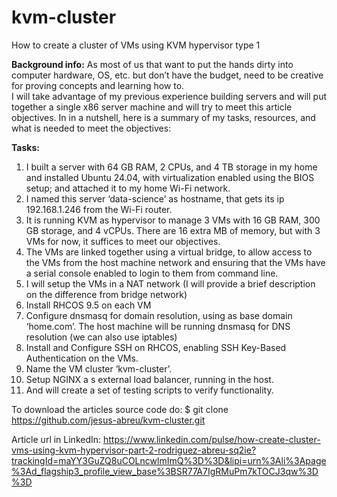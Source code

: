 # kvm-cluster
How to create a cluster of VMs using KVM hypervisor type 1

**Background info:**
As most of us that want to put the hands dirty into computer hardware, OS, etc. but don’t have the budget, need to be creative for proving concepts and learning how to.  
I will take advantage of my previous experience building servers and will put together  a single x86 server machine and will try to meet this article objectives.  In in a nutshell, here is a summary of my tasks, resources, and what is needed to meet the objectives:

**Tasks:**
1.	I built a server with 64 GB RAM, 2 CPUs, and 4 TB storage in my home and installed Ubuntu 24.04, with virtualization enabled using the BIOS setup; and attached it to my home Wi-Fi network.
2.	I named this server ‘data-science’ as hostname, that gets its ip 192.168.1.246 from the Wi-Fi router.  
3.	It is running KVM as hypervisor to manage 3 VMs with 16 GB RAM, 300 GB storage, and 4 vCPUs.  There are 16 extra MB of memory, but with 3 VMs for now, it suffices to meet our objectives.
4.	The VMs are linked together using a virtual bridge, to allow access to the VMs from the host machine network and ensuring that the VMs have a serial console enabled to login to them from command line.
5.	I will setup the VMs in a NAT network (I will provide a brief description on the difference from bridge network) 
6.	Install RHCOS 9.5 on each VM
7.	Configure dnsmasq for domain resolution, using as base domain ‘home.com’. The host machine will be running dnsmasq for DNS resolution (we can also use iptables)
8.	Install and Configure SSH on RHCOS, enabling SSH Key-Based Authentication on the VMs. 
9.	Name the VM cluster ‘kvm-cluster’.
10.	Setup NGINX a s external load balancer, running in the host.
11.	And will create a set of testing scripts to verify functionality.

To download the articles source code do:
$ git clone https://github.com/jesus-abreu/kvm-cluster.git <your target foler>

Article url in LinkedIn:
https://www.linkedin.com/pulse/how-create-cluster-vms-using-kvm-hypervisor-part-2-rodriguez-abreu-sq2ie?trackingId=maYY3GuZQ8uCOLncwlmImQ%3D%3D&lipi=urn%3Ali%3Apage%3Ad_flagship3_profile_view_base%3BSR77A7IgRMuPm7kTOCJ3qw%3D%3D

